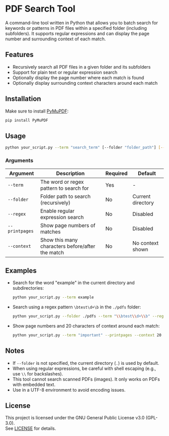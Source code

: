 # PDF Search Tool

A command-line tool written in Python that allows you to batch search for keywords or patterns in PDF files within a specified folder (including subfolders). It supports regular expressions and can display the page number and surrounding context of each match.

## Features

- Recursively search all PDF files in a given folder and its subfolders
- Support for plain text or regular expression search
- Optionally display the page number where each match is found
- Optionally display surrounding context characters around each match

## Installation

Make sure to install [PyMuPDF](https://pymupdf.readthedocs.io/en/latest/):

```bash
pip install PyMuPDF
```

## Usage

```bash
python your_script.py --term "search_term" [--folder "folder_path"] [--regex] [--printpages] [--context number]
```

### Arguments

| Argument       | Description                                            | Required | Default           |
|----------------|--------------------------------------------------------|----------|-------------------|
| `--term`       | The word or regex pattern to search for               | Yes      | -                 |
| `--folder`     | Folder path to search (recursively)                   | No       | Current directory |
| `--regex`      | Enable regular expression search                      | No       | Disabled          |
| `--printpages` | Show page numbers of matches                          | No       | Disabled          |
| `--context`    | Show this many characters before/after the match      | No       | No context shown  |

## Examples

- Search for the word "example" in the current directory and subdirectories:

  ```bash
  python your_script.py --term example
  ```

- Search using a regex pattern `\btest\d+\b` in the `./pdfs` folder:

  ```bash
  python your_script.py --folder ./pdfs --term "\\btest\\d+\\b" --regex
  ```

- Show page numbers and 20 characters of context around each match:

  ```bash
  python your_script.py --term "important" --printpages --context 20
  ```

## Notes

- If `--folder` is not specified, the current directory (`.`) is used by default.
- When using regular expressions, be careful with shell escaping (e.g., use `\\` for backslashes).
- This tool cannot search scanned PDFs (images). It only works on PDFs with embedded text.
- Use in a UTF-8 environment to avoid encoding issues.

## License

This project is licensed under the GNU General Public License v3.0 (GPL-3.0).  
See [LICENSE](https://www.gnu.org/licenses/gpl-3.0.html) for details.

